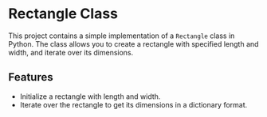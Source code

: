 
# Rectangle Class

This project contains a simple implementation of a `Rectangle` class in Python. The class allows you to create a rectangle with specified length and width, and iterate over its dimensions.

## Features

- Initialize a rectangle with length and width.
- Iterate over the rectangle to get its dimensions in a dictionary format.